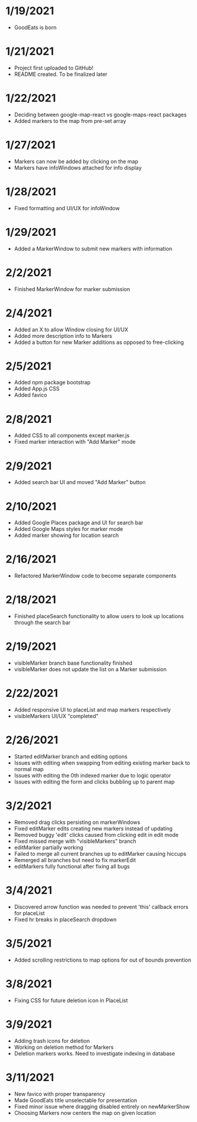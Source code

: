# 1/19/2021
- GoodEats is born

# 1/21/2021
- Project first uploaded to GitHub!
- README created. To be finalized later

# 1/22/2021
- Deciding between google-map-react vs google-maps-react packages
- Added markers to the map from pre-set array

# 1/27/2021
- Markers can now be added by clicking on the map
- Markers have infoWindows attached for info display

# 1/28/2021
- Fixed formatting and UI/UX for infoWindow

# 1/29/2021
- Added a MarkerWindow to submit new markers with information

# 2/2/2021
- Finished MarkerWindow for marker submission

# 2/4/2021
- Added an X to allow Window closing for UI/UX
- Added more description info to Markers
- Added a button for new Marker additions as opposed to free-clicking

# 2/5/2021
- Added npm package bootstrap
- Added App.js CSS
- Added favico

# 2/8/2021
- Added CSS to all components except marker.js
- Fixed marker interaction with "Add Marker" mode

# 2/9/2021
- Added search bar UI and moved "Add Marker" button

# 2/10/2021
- Added Google Places package and UI for search bar
- Added Google Maps styles for marker mode
- Added marker showing for location search 

# 2/16/2021
- Refactored MarkerWindow code to become separate components

# 2/18/2021
- Finished placeSearch functionality to allow users to look up locations through the search bar

# 2/19/2021
- visibleMarker branch base functionality finished
- visibleMarker does not update the list on a Marker submission

# 2/22/2021
- Added responsive UI to placeList and map markers respectively
- visibleMarkers UI/UX "completed"

# 2/26/2021
- Started editMarker branch and editing options
- Issues with editing when swapping from editing existing marker back to normal map
- Issues with editing the 0th indexed marker due to logic operator
- Issues with editing the form and clicks bubbling up to parent map

# 3/2/2021
- Removed drag clicks persisting on markerWindows
- Fixed editMarker edits creating new markers instead of updating
- Removed buggy 'edit' clicks caused from clicking edit in edit mode
- Fixed missed merge with "visibleMarkers" branch
- editMarker partially working
- Failed to merge all current branches up to editMarker causing hiccups
- Remerged all branches but need to fix markerEdit
- editMarkers fully functional after fixing all bugs

# 3/4/2021
- Discovered arrow function was needed to prevent 'this' callback errors for placeList
- Fixed hr breaks in placeSearch dropdown

# 3/5/2021
- Added scrolling restrictions to map options for out of bounds prevention

# 3/8/2021
- Fixing CSS for future deletion icon in PlaceList

# 3/9/2021
- Adding trash icons for deletion
- Working on deletion method for Markers
- Deletion markers works. Need to investigate indexing in database

# 3/11/2021
- New favico with proper transparency
- Made GoodEats title unselectable for presentation
- Fixed minor issue where dragging disabled entirely on newMarkerShow
- Choosing Markers now centers the map on given location